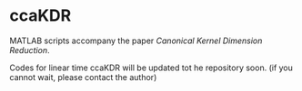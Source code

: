 # ccaKDR
MATLAB scripts accompany the paper *Canonical Kernel Dimension Reduction*.


Codes for linear time ccaKDR will be updated tot he repository soon. (if you cannot wait, please contact the author)
